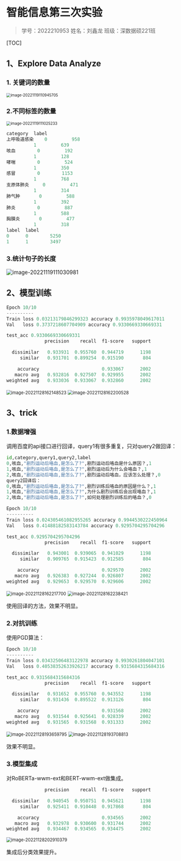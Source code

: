 # 智能信息第三次实验

> 学号：2022210953   姓名：刘鑫龙   班级：深数据硕221班
>

[TOC]

## 1、Explore Data Analyze

### 1. 关键词的数量

<img src="C:\Users\Administrator\AppData\Roaming\Typora\typora-user-images\image-20221119110945705.png" alt="image-20221119110945705" style="zoom:70%;" />

### 2.不同标签的数量

<img src="C:\Users\Administrator\AppData\Roaming\Typora\typora-user-images\image-20221119111025233.png" alt="image-20221119111025233" style="zoom:70%;" />

``` python
category  label
上呼吸道感染    0         958
          1         639
咳血        0         192
          1         128
哮喘        0         524
          1         350
感冒        0        1153
          1         768
支原体肺炎     0         471
          1         314
肺气肿       0         588
          1         392
肺炎        0         887
          1         588
胸膜炎       0         477
          1         318
label  label
0      0        5250
1      1        3497
```

### 3.统计句子的长度

![image-20221119111030981](C:\Users\Administrator\AppData\Roaming\Typora\typora-user-images\image-20221119111030981.png)

## 2、模型训练

``` python
Epoch 10/10
----------
Train loss 0.03213179846299323 accuracy 0.9935978049617011
Val   loss 0.3737218607704909 accuracy 0.9330669330669331

test_acc 0.9330669330669331
              precision    recall  f1-score   support

  dissimilar   0.933931  0.955760  0.944719      1198
     similar   0.931701  0.899254  0.915190       804

    accuracy                       0.933067      2002
   macro avg   0.932816  0.927507  0.929955      2002
weighted avg   0.933036  0.933067  0.932860      2002
```

<img src="C:\Users\Administrator\AppData\Roaming\Typora\typora-user-images\image-20221128162148523.png" alt="image-20221128162148523" style="zoom:80%;" />

<img src="C:\Users\Administrator\AppData\Roaming\Typora\typora-user-images\image-20221128162200528.png" alt="image-20221128162200528" style="zoom:80%;" />

## 3、trick

### 1.数据增强

调用百度的api接口进行回译，query1有很多重复，只对query2做回译：

``` python
id,category,query1,query2,label
0,咳血,"剧烈运动后咯血,是怎么了?",剧烈运动后咯血是什么原因？,1
1,咳血,"剧烈运动后咯血,是怎么了?",剧烈运动后为什么会咯血？,1
2,咳血,"剧烈运动后咯血,是怎么了?",剧烈运动后咯血，应该怎么处理？,0
query2回译后：
0,咳血,"剧烈运动后咯血,是怎么了?",剧烈训练后咯血的原因是什么？,1
1,咳血,"剧烈运动后咯血,是怎么了?",为什么剧烈训练后会出现咯血？,1
2,咳血,"剧烈运动后咯血,是怎么了?",如何处理剧烈训练后的咯血？,0
```

```python
Epoch 10/10
----------
Train loss 0.024305461082955265 accuracy 0.9944530222450964
Val   loss 0.41488182583143784 accuracy 0.9295704295704296

test_acc 0.9295704295704296
              precision    recall  f1-score   support

  dissimilar   0.943001  0.939065  0.941029      1198
     similar   0.909765  0.915423  0.912585       804

    accuracy                       0.929570      2002
   macro avg   0.926383  0.927244  0.926807      2002
weighted avg   0.929653  0.929570  0.929606      2002
```

<img src="C:\Users\Administrator\AppData\Roaming\Typora\typora-user-images\image-20221128162217700.png" alt="image-20221128162217700" style="zoom:80%;" />

<img src="C:\Users\Administrator\AppData\Roaming\Typora\typora-user-images\image-20221128162238421.png" alt="image-20221128162238421" style="zoom:80%;" />

使用回译的方法，效果不明显。

### 2.对抗训练

使用PGD算法：

``` python
Epoch 10/10
----------
Train loss 0.03432506483122978 accuracy 0.9930261804047101
Val   loss 0.40538352633926217 accuracy 0.9315684315684316

test_acc 0.9315684315684316
              precision    recall  f1-score   support

  dissimilar   0.931652  0.955760  0.943552      1198
     similar   0.931436  0.895522  0.913126       804

    accuracy                       0.931568      2002
   macro avg   0.931544  0.925641  0.928339      2002
weighted avg   0.931565  0.931568  0.931333      2002
```

<img src="C:\Users\Administrator\AppData\Roaming\Typora\typora-user-images\image-20221128193659795.png" alt="image-20221128193659795" style="zoom:80%;" />

<img src="C:\Users\Administrator\AppData\Roaming\Typora\typora-user-images\image-20221128193708813.png" alt="image-20221128193708813" style="zoom:80%;" />

效果不明显。

### 3.模型集成

对RoBERTa-wwm-ext和BERT-wwm-ext做集成。

```python
              precision    recall  f1-score   support

  dissimilar   0.940545  0.950751  0.945621      1198
     similar   0.925411  0.910448  0.917868       804

    accuracy                       0.934565      2002
   macro avg   0.932978  0.930600  0.931744      2002
weighted avg   0.934467  0.934565  0.934475      2002
```

<img src="C:\Users\Administrator\AppData\Roaming\Typora\typora-user-images\image-20221128202910379.png" alt="image-20221128202910379" style="zoom:80%;" />

集成后分类效果提升。
